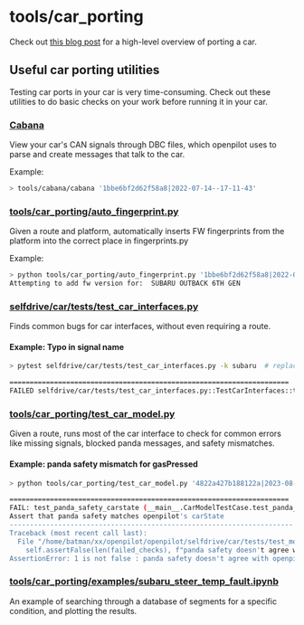 # tools/car_porting

Check out [this blog post](https://blog.comma.ai/how-to-write-a-car-port-for-openpilot/) for a high-level overview of porting a car.

## Useful car porting utilities

Testing car ports in your car is very time-consuming. Check out these utilities to do basic checks on your work before running it in your car.

### [Cabana](/tools/cabana/README.md)

View your car's CAN signals through DBC files, which openpilot uses to parse and create messages that talk to the car.

Example:
```bash
> tools/cabana/cabana '1bbe6bf2d62f58a8|2022-07-14--17-11-43'
```

### [tools/car_porting/auto_fingerprint.py](/tools/car_porting/auto_fingerprint.py)

Given a route and platform, automatically inserts FW fingerprints from the platform into the correct place in fingerprints.py

Example:
```bash
> python tools/car_porting/auto_fingerprint.py '1bbe6bf2d62f58a8|2022-07-14--17-11-43' 'SUBARU OUTBACK 6TH GEN'
Attempting to add fw version for:  SUBARU OUTBACK 6TH GEN
```

### [selfdrive/car/tests/test_car_interfaces.py](/selfdrive/car/tests/test_car_interfaces.py)

Finds common bugs for car interfaces, without even requiring a route.


#### Example: Typo in signal name
```bash
> pytest selfdrive/car/tests/test_car_interfaces.py -k subaru  # replace with the brand you are working on

=====================================================================
FAILED selfdrive/car/tests/test_car_interfaces.py::TestCarInterfaces::test_car_interfaces_165_SUBARU_LEGACY_7TH_GEN - KeyError: 'CruiseControlOOPS'

```

### [tools/car_porting/test_car_model.py](/tools/car_porting/test_car_model.py)

Given a route, runs most of the car interface to check for common errors like missing signals, blocked panda messages, and safety mismatches.

#### Example: panda safety mismatch for gasPressed
```bash
> python tools/car_porting/test_car_model.py '4822a427b188122a|2023-08-14--16-22-21'

=====================================================================
FAIL: test_panda_safety_carstate (__main__.CarModelTestCase.test_panda_safety_carstate)
Assert that panda safety matches openpilot's carState
----------------------------------------------------------------------
Traceback (most recent call last):
  File "/home/batman/xx/openpilot/openpilot/selfdrive/car/tests/test_models.py", line 380, in test_panda_safety_carstate
    self.assertFalse(len(failed_checks), f"panda safety doesn't agree with openpilot: {failed_checks}")
AssertionError: 1 is not false : panda safety doesn't agree with openpilot: {'gasPressed': 116}
```

### [tools/car_porting/examples/subaru_steer_temp_fault.ipynb](/tools/car_porting/examples/subaru_steer_temp_fault.ipynb)

An example of searching through a database of segments for a specific condition, and plotting the results.